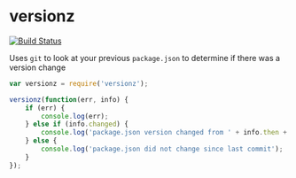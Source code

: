 # versionz
[![Build Status](https://travis-ci.org/aeoliant/versionz.svg?branch=master)](https://travis-ci.org/aeoliant/versionz)

Uses `git` to look at your previous `package.json` to determine if there was a version change

```js
var versionz = require('versionz');

versionz(function(err, info) {
	if (err) {
		console.log(err);
	} else if (info.changed) {
		console.log('package.json version changed from ' + info.then + ' to ' + info.now + ' last commit');
	} else {
		console.log('package.json did not change since last commit');
	}
});
```

